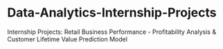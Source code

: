 # Data-Analytics-Internship-Projects
Internship Projects: Retail Business Performance - Profitability Analysis  &amp;  Customer Lifetime Value Prediction Model
